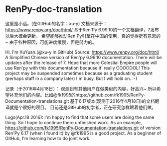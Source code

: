 # RenPy-doc-translation
这里是小远。(在GitHub的名字：xu-y)
文档来源于：https://www.renpy.org/doc/html/
基于Ren'Py 6.99.10的一个文档翻译，7发布以后大概会更新。
希望能够推动Ren'Py引擎在中国的使用，真的觉得挺有意思的~
由于各种原因，可能进度缓慢，但是努力的。

Hi. I'm XuYuan.(@xu-y in GitHub)
Source: https://www.renpy.org/doc/html/
A Simplified Chinese version of Ren'py 6.99.10 documentation. There will be updates after the release of 7.
Hope that more Celestial Empire people will use Ren'py with this documentation because it' really COOOOOL!
This project may be suspended sometimes because as a graduating student (perhaps staff in a company later) I'm busy.
But I will hold on. :-)

记录（于2016年4月18日）：
观测到有其他用户在做类似的内容，好高兴~ 所以希望补充他们的内容。比如@fk1995的https://github.com/fk1995/RenPy-Documentation-translations.git 基于6.17版本(观测于2016年4月18日)的文档翻译就是个很好的项目。
目前还是GitHub的初学者，正在研究怎样跟着他们做。

Logs(Apr.18 2016):
I'm happy to find that some users are doing the same thing. So I hope to continue there unfinished work. As an example, https://github.com/fk1995/RenPy-Documentation-translations.git of version Ren'Py 6.17 (when I found it) by @fk1995 is a good project.
As a beginner of GitHub, I'm learning how to do joint work.
